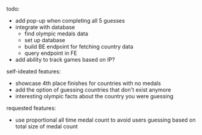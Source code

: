 todo:
- add pop-up when completing all 5 guesses
- integrate with database
    - find olympic medals data
    - set up database
    - build BE endpoint for fetching country data
    - query endpoint in FE
- add ability to track games based on IP?

self-ideated features:
- showcase 4th place finishes for countries with no medals
- add the option of guessing countries that don't exist anymore
- interesting olympic facts about the country you were guessing

requested features:
- use proportional all time medal count to avoid users guessing based on total size of medal count

